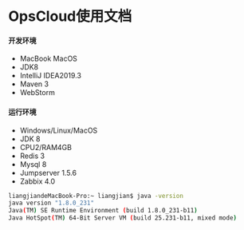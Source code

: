 # OpsCloud使用文档

#### 开发环境

* MacBook MacOS
* JDK8
* IntelliJ IDEA2019.3
* Maven 3
* WebStorm

#### 运行环境

* Windows/Linux/MacOS
* JDK 8
* CPU2/RAM4GB
* Redis 3
* Mysql 8
* Jumpserver 1.5.6
* Zabbix 4.0

```bash
liangjiandeMacBook-Pro:~ liangjian$ java -version
java version "1.8.0_231"
Java(TM) SE Runtime Environment (build 1.8.0_231-b11)
Java HotSpot(TM) 64-Bit Server VM (build 25.231-b11, mixed mode)
```

